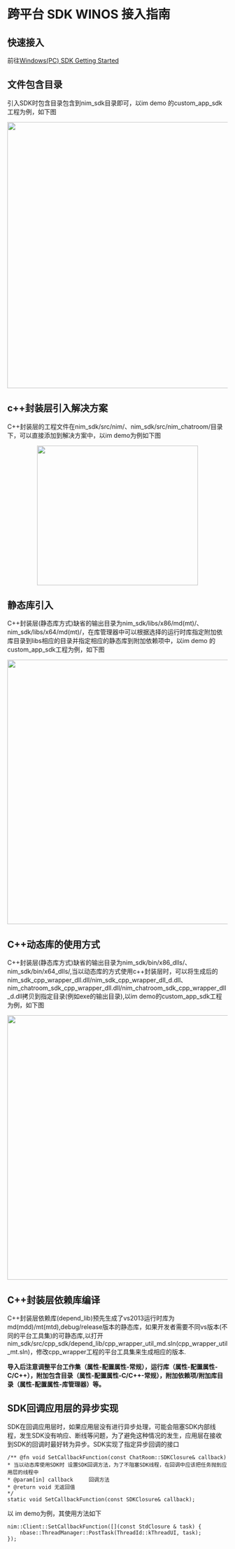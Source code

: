 # 跨平台 SDK WINOS 接入指南

## 快速接入

前往[Windows(PC) SDK Getting Started](http://dev.netease.im/docs/product/通用/新手接入/即时通讯/WindowsGettingStarted "target=_blank")

## 文件包含目录

引入SDK时包含目录包含到nim_sdk目录即可，以im demo 的custom_app_sdk工程为例，如下图
    
<div align="center"><img width="954" height="608" src="https://nim-nosdn.netease.im/MTAxMTAwMg%3D%3D%2FbmltYV8xOTQzNjk4MF8xNTYyNjgyODQyNjUyXzVmYmFhMDk2LTU5OWQtNGE3Yy05ODhiLTAyZWM1ZDI4OWFmMQ%3D%3D?createTime=1562682851"/></div>

## c++封装层引入解决方案

C++封装层的工程文件在nim_sdk/src/nim/、nim_sdk/src/nim_chatroom/目录下，可以直接添加到解决方案中，以im demo为例如下图
<div align="center"><img width="368" height="319" src="https://nim-nosdn.netease.im/MTAxMTAwMg%3D%3D%2FbmltYV8xOTQzNjk4MF8xNTYyNjgyODQyNjUzX2IzMTAxMjA1LWIzNzktNDQ1OS04Yzk0LTBlZDZmNjdkYTEwYw%3D%3D?createTime=1562683553"/></div>


## 静态库引入

C++封装层(静态库方式)缺省的输出目录为nim_sdk/libs/x86/md(mt)/、nim_sdk/libs/x64/md(mt)/，在库管理器中可以根据选择的运行时库指定附加依库目录到libs相应的目录并指定相应的静态库到附加依赖项中，以im demo 的custom_app_sdk工程为例，如下图
<div align="center"><img width="949" height="604" src="https://nim-nosdn.netease.im/MTAxMTAwMg%3D%3D%2FbmltYV8xOTQzNjk4MF8xNTYyNjgyODQyNjUyX2Y1MGE2YzU1LTg4MWEtNDZjOC1hYWYzLWY3OWVjMGRhY2I0OA%3D%3D?createTime=1562683204"/></div>

## C++动态库的使用方式
C++封装层(静态库方式)缺省的输出目录为nim_sdk/bin/x86_dlls/、nim_sdk/bin/x64_dlls/,当以动态库的方式使用c++封装层时，可以将生成后的nim_sdk_cpp_wrapper_dll.dll/nim_sdk_cpp_wrapper_dll_d.dll、nim_chatroom_sdk_cpp_wrapper_dll.dll/nim_chatroom_sdk_cpp_wrapper_dll_d.dll拷贝到指定目录(例如exe的输出目录),以im demo的custom_app_sdk工程为例，如下图
<div align="center"><img width="951" height="604" src="https://nim-nosdn.netease.im/MTAxMTAwMg%3D%3D%2FbmltYV8xOTQzNjk4MF8xNTYyNjgyODQyNjUzX2JiOTU5MzIzLTcwZGYtNDdjMS1iNjFkLWYwM2FjNWQ4OWZlYg%3D%3D?createTime=1562684550"/></div>

## C++封装层依赖库编译
C++封装层依赖库(depend_lib)预先生成了vs2013运行时库为md(mdd)/mt(mtd),debug/release版本的静态库，如果开发者需要不同vs版本(不同的平台工具集)的可静态库,以打开nim_sdk/src/cpp_sdk/depend_lib/cpp_wrapper_util_md.sln(cpp_wrapper_util_mt.sln)，修改cpp_wrapper工程的平台工具集来生成相应的版本.

**导入后注意调整平台工作集（属性-配置属性-常规），运行库（属性-配置属性-C/C++），附加包含目录（属性-配置属性-C/C++-常规），附加依赖项/附加库目录（属性-配置属性-库管理器）等。**

## SDK回调应用层的异步实现

SDK在回调应用层时，如果应用层没有进行异步处理，可能会阻塞SDK内部线程，发生SDK没有响应、断线等问题，为了避免这种情况的发生，应用层在接收到SDK的回调时最好转为异步。SDK实现了指定异步回调的接口

	/** @fn void SetCallbackFunction(const ChatRoom::SDKClosure& callback)
  	* 当以动态库使用SDK时 设置SDK回调方法，为了不阻塞SDK线程，在回调中应该把任务抛到应用层的线程中
  	* @param[in] callback	  回调方法
  	* @return void 无返回值
  	*/
	static void SetCallbackFunction(const SDKClosure& callback);
以 im demo为例，其使用方法如下

    nim::Client::SetCallbackFunction([](const StdClosure & task) {
		nbase::ThreadManager::PostTask(ThreadId::kThreadUI, task);
	});